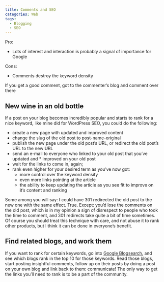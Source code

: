 ```yaml
---
title: Comments and SEO
categories: Web
tags:
  - Blogging
  - SEO
---
```

Pro:

* Lots of interest and interaction is probably a signal of importance for Google

Cons:

* Comments destroy the keyword density

If you get a good comment, got to the commenter’s blog and comment over there

## New wine in an old bottle

If a post on your blog becomes incredibly popular and starts to rank for a nice keyword, like mine did for WordPress SEO, you could do the following:

* create a new page with updated and improved content
* change the slug of the old post to post-name-original
* publish the new page under the old post’s URL, or redirect the old post’s URL to the new URL
* send an e-mail to everyone who linked to your old post that you’ve updated and * improved on your old post
* wait for the links to come in, again;
* rank even higher for your desired term as you’ve now got:
  * more control over the keyword density
  * even more links pointing at the article
  * the ability to keep updating the article as you see fit to improve on it’s content and ranking

Some among you will say: I could have 301 redirected the old post to the new one with the same effect. True. Except: you’d lose the comments on the old post, which is in my opinion a sign of disrespect to people who took the time to comment, and 301 redirects take quite a bit of time sometimes. Of course you should treat this technique with care, and not abuse it to rank other products, but I think it can be done in everyone’s benefit.

## Find related blogs, and work them

If you want to rank for certain keywords, go into [Google Blogsearch](https://www.google.com/blogsearch), and see which blogs rank in the top 10 for those keywords. Read those blogs, start posting insightful comments, follow up on their posts by doing a post on your own blog and link back to them: communicate! The only way to get the links you’ll need to rank is to be a part of the community.
